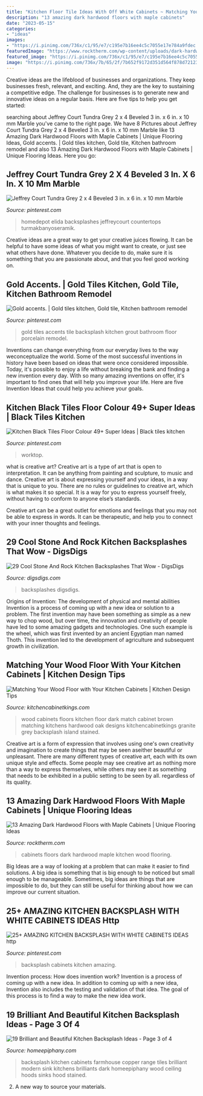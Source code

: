 ```yaml
---
title: "Kitchen Floor Tile Ideas With Off White Cabinets ~ Matching Your Wood Floor With Your Kitchen Cabinets"
description: "13 amazing dark hardwood floors with maple cabinets"
date: "2023-05-15"
categories:
- "ideas"
images:
- "https://i.pinimg.com/736x/c1/95/e7/c195e7b16ee4c5c7055e17e784a9fdec.jpg"
featuredImage: "https://www.rocktherm.com/wp-content/uploads/dark-hardwood-floors-with-maple-cabinets-of-kitchen-with-wood-floors-and-white-cabinets-best-of-new-30-white-pertaining-to-kitchen-with-wood-floors-and-white-cabinets-best-of-new-30-white-ki.jpg"
featured_image: "https://i.pinimg.com/736x/c1/95/e7/c195e7b16ee4c5c7055e17e784a9fdec.jpg"
image: "https://i.pinimg.com/736x/7b/65/2f/7b652f9172d351d564f878d72123e015.jpg"
---
```



Creative ideas are the lifeblood of businesses and organizations. They keep businesses fresh, relevant, and exciting. And, they are the key to sustaining a competitive edge. The challenge for businesses is to generate new and innovative ideas on a regular basis. Here are five tips to help you get started:

	

		
searching about Jeffrey Court Tundra Grey 2 x 4 Beveled 3 in. x 6 in. x 10 mm Marble you've came to the right page. We have 8 Pictures about Jeffrey Court Tundra Grey 2 x 4 Beveled 3 in. x 6 in. x 10 mm Marble like 13 Amazing Dark Hardwood Floors with Maple Cabinets | Unique Flooring Ideas, Gold accents. | Gold tiles kitchen, Gold tile, Kitchen bathroom remodel and also 13 Amazing Dark Hardwood Floors with Maple Cabinets | Unique Flooring Ideas. Here you go:
		
    
## Jeffrey Court Tundra Grey 2 X 4 Beveled 3 In. X 6 In. X 10 Mm Marble

<img loading=lazy src="https://i.pinimg.com/736x/7b/65/2f/7b652f9172d351d564f878d72123e015.jpg" onerror="this.onerror=null;this.src='https://tse4.mm.bing.net/th?id=OIP.YMlyK0PG3LQZOC2RegKDaAHaHa&amp;pid=15.1';" alt="Jeffrey Court Tundra Grey 2 x 4 Beveled 3 in. x 6 in. x 10 mm Marble">

_Source: pinterest.com_

>homedepot elida backsplashes jeffreycourt countertops turmakbanyoseramik. 

	

Creative ideas are a great way to get your creative juices flowing. It can be helpful to have some ideas of what you might want to create, or just see what others have done. Whatever you decide to do, make sure it is something that you are passionate about, and that you feel good working on.

    
## Gold Accents. | Gold Tiles Kitchen, Gold Tile, Kitchen Bathroom Remodel

<img loading=lazy src="https://i.pinimg.com/736x/17/5f/82/175f822bc56b5d078eae4cee3dc95281.jpg" onerror="this.onerror=null;this.src='https://tse4.mm.bing.net/th?id=OIP.euhFE-F2godzUS56Aagr5AHaLH&amp;pid=15.1';" alt="Gold accents. | Gold tiles kitchen, Gold tile, Kitchen bathroom remodel">

_Source: pinterest.com_

>gold tiles accents tile backsplash kitchen grout bathroom floor porcelain remodel. 

	

Inventions can change everything from our everyday lives to the way weconceptualize the world. Some of the most successful inventions in history have been based on ideas that were once considered impossible. Today, it's possible to enjoy a life without breaking the bank and finding a new invention every day. With so many amazing inventions on offer, it's important to find ones that will help you improve your life. Here are five Invention Ideas that could help you achieve your goals.

    
## Kitchen Black Tiles Floor Colour 49+ Super Ideas | Black Tiles Kitchen

<img loading=lazy src="https://i.pinimg.com/736x/c1/95/e7/c195e7b16ee4c5c7055e17e784a9fdec.jpg" onerror="this.onerror=null;this.src='https://tse1.mm.bing.net/th?id=OIP.SJZsJrdRO-5pbnTvEmx3UgAAAA&amp;pid=15.1';" alt="Kitchen Black Tiles Floor Colour 49+ Super Ideas | Black tiles kitchen">

_Source: pinterest.com_

>worktop. 

	

what is creative art?
Creative art is a type of art that is open to interpretation. It can be anything from painting and sculpture, to music and dance. Creative art is about expressing yourself and your ideas, in a way that is unique to you.
There are no rules or guidelines to creative art, which is what makes it so special. It is a way for you to express yourself freely, without having to conform to anyone else’s standards.

Creative art can be a great outlet for emotions and feelings that you may not be able to express in words. It can be therapeutic, and help you to connect with your inner thoughts and feelings.

    
## 29 Cool Stone And Rock Kitchen Backsplashes That Wow - DigsDigs

<img loading=lazy src="https://www.digsdigs.com/photos/cool-stone-kitchen-backsplashes-that-wow-7.jpg" onerror="this.onerror=null;this.src='https://tse1.mm.bing.net/th?id=OIP.T769rk4dpX3Jxm8a-LQQzgHaJ4&amp;pid=15.1';" alt="29 Cool Stone And Rock Kitchen Backsplashes That Wow - DigsDigs">

_Source: digsdigs.com_

>backsplashes digsdigs. 

	

Origins of Invention: The development of physical and mental abilities
Invention is a process of coming up with a new idea or solution to a problem. The first invention may have been something as simple as a new way to chop wood, but over time, the innovation and creativity of people have led to some amazing gadgets and technologies. One such example is the wheel, which was first invented by an ancient Egyptian man named Thoth. This invention led to the development of agriculture and subsequent growth in civilization.

    
## Matching Your Wood Floor With Your Kitchen Cabinets | Kitchen Design Tips

<img loading=lazy src="http://www.kitchencabinetkings.com/blog/wp-content/uploads/Wood-FLoors.jpg" onerror="this.onerror=null;this.src='https://tse2.mm.bing.net/th?id=OIP.SyNizghHrFVmpaAvGB0csgHaFj&amp;pid=15.1';" alt="Matching Your Wood Floor with Your Kitchen Cabinets | Kitchen Design Tips">

_Source: kitchencabinetkings.com_

>wood cabinets floors kitchen floor dark match cabinet brown matching kitchens hardwood oak designs kitchencabinetkings granite grey backsplash island stained. 

	

Creative art is a form of expression that involves using one's own creativity and imagination to create things that may be seen aseither beautiful or unpleasant. There are many different types of creative art, each with its own unique style and effects. Some people may see creative art as nothing more than a way to express themselves, while others may see it as something that needs to be exhibited in a public setting to be seen by all. regardless of its quality.

    
## 13 Amazing Dark Hardwood Floors With Maple Cabinets | Unique Flooring Ideas

<img loading=lazy src="https://www.rocktherm.com/wp-content/uploads/dark-hardwood-floors-with-maple-cabinets-of-kitchen-with-wood-floors-and-white-cabinets-best-of-new-30-white-pertaining-to-kitchen-with-wood-floors-and-white-cabinets-best-of-new-30-white-ki.jpg" onerror="this.onerror=null;this.src='https://tse4.mm.bing.net/th?id=OIP.vjs-9rrEDrq8QNHySFffHgHaJ4&amp;pid=15.1';" alt="13 Amazing Dark Hardwood Floors with Maple Cabinets | Unique Flooring Ideas">

_Source: rocktherm.com_

>cabinets floors dark hardwood maple kitchen wood flooring. 

	

Big Ideas are a way of looking at a problem that can make it easier to find solutions. A big idea is something that is big enough to be noticed but small enough to be manageable. Sometimes, big ideas are things that are impossible to do, but they can still be useful for thinking about how we can improve our current situation.

    
## 25+ AMAZING KITCHEN BACKSPLASH WITH WHITE CABINETS IDEAS Http

<img loading=lazy src="https://i.pinimg.com/736x/d5/8f/d6/d58fd694b197b860f048ed6f29afc6cf.jpg" onerror="this.onerror=null;this.src='https://tse4.mm.bing.net/th?id=OIP.ODSk_-NerSYuOsnoGJCFbgHaKJ&amp;pid=15.1';" alt="25+ AMAZING KITCHEN BACKSPLASH WITH WHITE CABINETS IDEAS http">

_Source: pinterest.com_

>backsplash cabinets kitchen amazing. 

	

Invention process: How does invention work?
Invention is a process of coming up with a new idea. In addition to coming up with a new idea, Invention also includes the testing and validation of that idea. The goal of this process is to find a way to make the new idea work.

    
## 19 Brilliant And Beautiful Kitchen Backsplash Ideas - Page 3 Of 4

<img loading=lazy src="https://www.homeepiphany.com/wp-content/uploads/2016/08/19-Brilliants-and-Beautiful-Kitchen-Backsplash-Ideas-11.jpg" onerror="this.onerror=null;this.src='https://tse4.mm.bing.net/th?id=OIP.76tE1dueo9unoJaba1hnhAHaLH&amp;pid=15.1';" alt="19 Brilliant and Beautiful Kitchen Backsplash Ideas - Page 3 of 4">

_Source: homeepiphany.com_

>backsplash kitchen cabinets farmhouse copper range tiles brilliant modern sink kitchens brilliants dark homeepiphany wood ceiling hoods sinks hood stained. 

	

2. A new way to source your materials.

